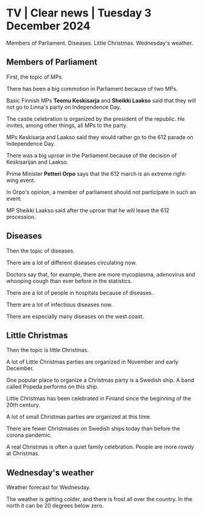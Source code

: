 # TV \| Clear news \| Tuesday 3 December 2024

Members of Parliament. Diseases. Little Christmas. Wednesday's weather.

## Members of Parliament

First, the topic of MPs.

There has been a big commotion in Parliament because of two MPs.

Basic Finnish MPs **Teemu Keskisarja** and **Sheikki Laakso** said that they will not go to Linna's party on Independence Day.

The castle celebration is organized by the president of the republic. He invites, among other things, all MPs to the party.

MPs Keskisarja and Laakso said they would rather go to the 612 parade on Independence Day.

There was a big uproar in the Parliament because of the decision of Keskisarijan and Laakso.

Prime Minister **Petteri Orpo** says that the 612 march is an extreme right-wing event.

In Orpo's opinion, a member of parliament should not participate in such an event.

MP Sheikki Laakso said after the uproar that he will leave the 612 procession.

## Diseases

Then the topic of diseases.

There are a lot of different diseases circulating now.

Doctors say that, for example, there are more mycoplasma, adenovirus and whooping cough than ever before in the statistics.

There are a lot of people in hospitals because of diseases.

There are a lot of infectious diseases now.

There are especially many diseases on the west coast.

## Little Christmas

Then the topic is little Christmas.

A lot of Little Christmas parties are organized in November and early December.

One popular place to organize a Christmas party is a Swedish ship. A band called Popeda performs on this ship.

Little Christmas has been celebrated in Finland since the beginning of the 20th century.

A lot of small Christmas parties are organized at this time.

There are fewer Christmases on Swedish ships today than before the corona pandemic.

A real Christmas is often a quiet family celebration. People are more rowdy at Christmas.

## Wednesday's weather

Weather forecast for Wednesday.

The weather is getting colder, and there is frost all over the country. In the north it can be 20 degrees below zero.

